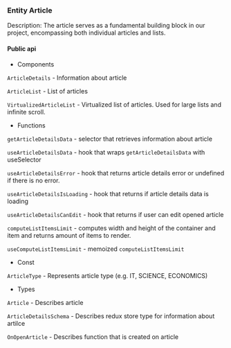 ### Entity Article

Description: The article serves as a fundamental building block in our project, encompassing both individual articles and lists.

#### Public api

- Components

`ArticleDetails` - Information about article

`ArticleList` - List of articles

`VirtualizedArticleList` - Virtualized list of articles. Used for large lists and infinite scroll.

- Functions

`getArticleDetailsData` - selector that retrieves information about article

`useArticleDetailsData` - hook that wraps `getArticleDetailsData` with useSelector

`useArticleDetailsError` - hook that returns article details error or undefined if there is no error.

`useArticleDetailsIsLoading` - hook that returns if article details data is loading

`useArticleDetailsCanEdit` - hook that returns if user can edit opened article

`computeListItemsLimit` - computes width and height of the container and item and returns amount of items to render.

`useComputeListItemsLimit` - memoized `computeListItemsLimit`

- Const

`ArticleType` - Represents article type (e.g. IT, SCIENCE, ECONOMICS)

- Types

`Article` - Describes article

`ArticleDetailsSchema` - Describes redux store type for information about artilce

`OnOpenArticle` - Describes function that is created on article
